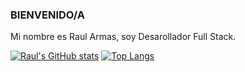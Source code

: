 ### BIENVENIDO/A

Mi nombre es Raul Armas, soy Desarollador Full Stack.
  
[![Raul's GitHub stats](https://github-readme-stats.vercel.app/api?username=raul4rmas&show_icons=true&theme=tokyonight)](https://github.com/anuraghazra/github-readme-stats) [![Top Langs](https://github-readme-stats.vercel.app/api/top-langs/?username=raul4rmas&layout=compact&show_icons=true&theme=tokyonight)](https://github.com/anuraghazra/github-readme-stats)
